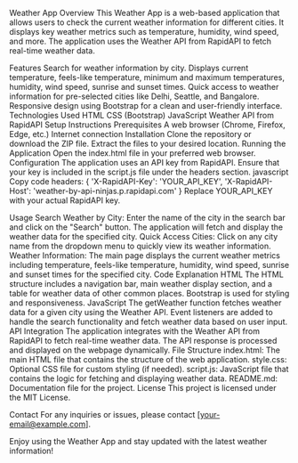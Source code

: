 Weather App
Overview
This Weather App is a web-based application that allows users to check the current weather information for different cities. It displays key weather metrics such as temperature, humidity, wind speed, and more. The application uses the Weather API from RapidAPI to fetch real-time weather data.

Features
Search for weather information by city.
Displays current temperature, feels-like temperature, minimum and maximum temperatures, humidity, wind speed, sunrise and sunset times.
Quick access to weather information for pre-selected cities like Delhi, Seattle, and Bangalore.
Responsive design using Bootstrap for a clean and user-friendly interface.
Technologies Used
HTML
CSS (Bootstrap)
JavaScript
Weather API from RapidAPI
Setup Instructions
Prerequisites
A web browser (Chrome, Firefox, Edge, etc.)
Internet connection
Installation
Clone the repository or download the ZIP file.
Extract the files to your desired location.
Running the Application
Open the index.html file in your preferred web browser.
Configuration
The application uses an API key from RapidAPI. Ensure that your key is included in the script.js file under the headers section.
javascript
Copy code
headers: {
    'X-RapidAPI-Key': 'YOUR_API_KEY',
    'X-RapidAPI-Host': 'weather-by-api-ninjas.p.rapidapi.com'
}
Replace YOUR_API_KEY with your actual RapidAPI key.

Usage
Search Weather by City: Enter the name of the city in the search bar and click on the "Search" button. The application will fetch and display the weather data for the specified city.
Quick Access Cities: Click on any city name from the dropdown menu to quickly view its weather information.
Weather Information: The main page displays the current weather metrics including temperature, feels-like temperature, humidity, wind speed, sunrise and sunset times for the specified city.
Code Explanation
HTML
The HTML structure includes a navigation bar, main weather display section, and a table for weather data of other common places.
Bootstrap is used for styling and responsiveness.
JavaScript
The getWeather function fetches weather data for a given city using the Weather API.
Event listeners are added to handle the search functionality and fetch weather data based on user input.
API Integration
The application integrates with the Weather API from RapidAPI to fetch real-time weather data.
The API response is processed and displayed on the webpage dynamically.
File Structure
index.html: The main HTML file that contains the structure of the web application.
style.css: Optional CSS file for custom styling (if needed).
script.js: JavaScript file that contains the logic for fetching and displaying weather data.
README.md: Documentation file for the project.
License
This project is licensed under the MIT License.

Contact
For any inquiries or issues, please contact [your-email@example.com].

Enjoy using the Weather App and stay updated with the latest weather information!
